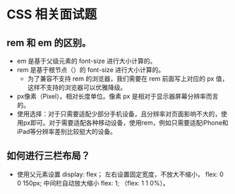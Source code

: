 # CSS 相关面试题

## rem 和 em 的区别。
* em 是基于父级元素的 font-size 进行大小计算的。
* rem 是基于根节点（<html>）的 font-size 进行大小计算的。
  * 为了兼容不支持 rem 的浏览器，我们需要在 rem 前面写上对应的 px 值，这样不支持的浏览器可以优雅降级。
* px像素（Pixel）。相对长度单位。像素 px 是相对于显示器屏幕分辨率而言的。
* 使用选择：对于只需要适配少部分手机设备，且分辨率对页面影响不大的，使用px即可。对于需要适配各种移动设备，使用rem，例如只需要适配iPhone和iPad等分辨率差别比较挺大的设备。

## 如何进行三栏布局？
* 使用父元素设置 display: flex； 左右设置固定宽度，不放大不缩小， flex: 0 0 150px; 中间栏自动放大缩小 flex: 1; （flex: 1 1 0%）。
